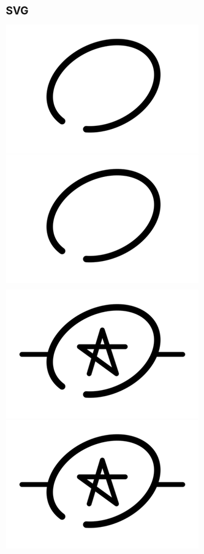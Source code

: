 # SVG

![logo_A](./test.svg)
<img src="./test.svg">

![logo_A](https://raw.githubusercontent.com/BorisPlus/SVG/master/LOGO/A.svg?sanitize=true)
<img src="https://raw.githubusercontent.com/BorisPlus/SVG/master/LOGO/A.svg">
